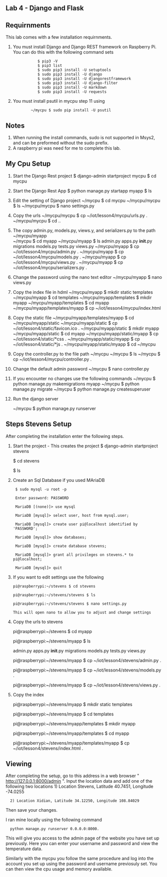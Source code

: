 ## Lab 4 - Django and Flask

## Requirnments 
This lab comes with a few installation requirnments.

1) You must install Django and Django REST framework on Raspberry Pi. You can do this with the following command sets

                  $ pip3 -V
                  $ pip3 list
                  $ sudo pip3 install -U setuptools
                  $ sudo pip3 install -U django
                  $ sudo pip3 install -U djangorestframework
                  $ sudo pip3 install -U django-filter
                  $ sudo pip3 install -U markdown
                  $ sudo pip3 install -U requests
                  
 2) You must install psutil in mycpu step 11 using
    
                ~/mycpu $ sudo pip install -U psutil
                        
                                 
## Notes 
 
 1) When running the install commands, sudo is not supported in Msys2, and can be preformed without the sudo prefix.
 2) A raspberry pi was need for me to complete this lab. 
 
 ## My Cpu Setup
 1) Start the Django Rest project 
      $ django-admin startproject mycpu
      $ cd mycpu
    
 2) Start the Django Rest App
      $ python manage.py startapp myapp
      $ ls
 
 3) Edit the setting of Django project 
      ~/mycpu $ cd mycpu
      ~/mycpu/mycpu $ ls
      ~/mycpu/mycpu $ nano settings.py

 4) Copy the urls 
      ~/mycpu/mycpu $ cp ~/iot/lesson4/mycpu/urls.py .
      ~/mycpu/mycpu $ cd ..
 
 5) The copy admin.py, models.py, views.y, and serializers.py to the path ~/mycpu/myapp  
      ~/mycpu $ cd myapp
      ~/mycpu/myapp $ ls
      admin.py  apps.py  __init__.py  migrations  models.py  tests.py  views.py
      ~/mycpu/myapp $ cp ~/iot/lesson4/mycpu/admin.py .
      ~/mycpu/myapp $ cp ~/iot/lesson4/mycpu/models.py .
      ~/mycpu/myapp $ cp ~/iot/lesson4/mycpu/views.py .
      ~/mycpu/myapp $ cp ~/iot/lesson4/mycpu/serializers.py .

6) Change the password using the nano text editor
      ~/mycpu/myapp $ nano views.py
 
7) Copy the index file in hdml
      ~/mycpu/myapp $ mkdir static templates
      ~/mycpu/myapp $ cd templates
      ~/mycpu/myapp/templates $ mkdir myapp
      ~/mycpu/myapp/templates $ cd myapp
      ~/mycpu/myapp/templates/myapp $ cp ~/iot/lesson4/mycpu/index.html 
      
8) Copy the static file
      ~/mycpu/myapp/templates/myapp $ cd ~/mycpu/myapp/static
      ~/mycpu/myapp/static $ cp ~/iot/lesson4/static/favicon.ico .
      ~/mycpu/myapp/static $ mkdir myapp
      ~/mycpu/myapp/static $ cd myapp
      ~/mycpu/myapp/static/myapp $ cp ~/iot/lesson4/static/*css .
      ~/mycpu/myapp/static/myapp $ cp ~/iot/lesson4/static/*js .
      ~/mycpu/myapp/static/myapp $ cd ~/mycpu
 
 9) Copy the controller.py to the file path ~/mycpu
      ~/mycpu $ ls
      ~/mycpu $ cp ~/iot/lesson4/mycpu/controller.py .
 
 10) Change the default admin password
      ~/mycpu $ nano controller.py
 
 11) If you encounter no changes use the following commands
    ~/mycpu $ python manage.py makemigrations myapp
    ~/mycpu $ python manage.py migrate
    ~/mycpu $ python manage.py createsuperuser

12) Run the django server
 
      ~/mycpu $ python manage.py runserver
 
 
 ## Steps Stevens Setup
 After completing the installation enter the following steps.
 
 1) Start the project - This creates the project
    $ django-admin startproject stevens
    
    $ cd stevens
    
    $ ls
    
2) Create an Sql Database if you used MAriaDB
        
        $ sudo mysql -u root -p
        
        Enter password: PASSWORD
        
        MariaDB [(none)]> use mysql
        
        MariaDB [mysql]> select user, host from mysql.user;
        
        MariaDB [mysql]> create user pi@localhost identified by 'PASSWORD';
        
        MariaDB [mysql]> show databases;
        
        MariaDB [mysql]> create database stevens;
        
        MariaDB [mysql]> grant all privileges on stevens.* to pi@localhost;
        
        MariaDB [mysql]> quit
 
 3) If you want to edit settings use the following
 
        pi@raspberrypi:~/stevens $ cd stevens
        
        pi@raspberrypi:~/stevens/stevens $ ls
        
        pi@raspberrypi:~/stevens/stevens $ nano settings.py
        
        This will open nano to allow you to adjust and change settings 
        
 4) Copy the urls to stevens
 
      pi@raspberrypi:~/stevens $ cd myapp

      pi@raspberrypi:~/stevens/myapp $ ls

      admin.py  apps.py  __init__.py  migrations  models.py  tests.py  views.py

      pi@raspberrypi:~/stevens/myapp $ cp ~/iot/lesson4/stevens/admin.py .

      pi@raspberrypi:~/stevens/myapp $ cp ~/iot/lesson4/stevens/models.py .

      pi@raspberrypi:~/stevens/myapp $ cp ~/iot/lesson4/stevens/views.py .
 
 5) Copy the index 
      
      pi@raspberrypi:~/stevens/myapp $ mkdir static templates
      
      pi@raspberrypi:~/stevens/myapp $ cd templates
      
      pi@raspberrypi:~/stevens/myapp/templates $ mkdir myapp
      
      pi@raspberrypi:~/stevens/myapp/templates $ cd myapp
      
      pi@raspberrypi:~/stevens/myapp/templates/myapp $ cp ~/iot/lesson4/stevens/index.html .


## Viewing 

After completing the setup, go to this address in a web browser " http://127.0.0.1:8000/admin ". 
Input the location data and add one of the following two locations 
      1) Location Stevens, Latitude 40.7451, Longitude -74.0255
      
      2) Location Xidian, Latitude 34.12250, Longitude 108.84029
      
Then save your changes. 


I ran mine locally using the following command

      python manage.py runserver 0.0.0.0:8000.
      
This will give you access to the admin page of the website you have set up previously. Here you can enter your username and password and view the temperature data.


Similarly with the mycpu you follow the same procedure and log into the account you set up using the password and username previosuly set. You can then view the cpu usage and memory available. 




 
        
        
